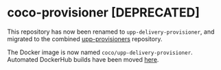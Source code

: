 # coco-provisioner [DEPRECATED]

This repository has now been renamed to `upp-delivery-provisioner`, and migrated to the combined [upp-provisioners](https://github.com/Financial-Times/upp-provisioners/tree/master/upp-delivery-provisioner) repository.

The Docker image is now named `coco/upp-delivery-provisioner`.  
Automated DockerHub builds have been moved [here](https://hub.docker.com/r/coco/upp-delivery-provisioner/).
